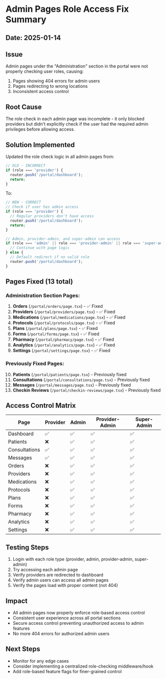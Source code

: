 # Admin Pages Role Access Fix Summary

## Date: 2025-01-14

## Issue
Admin pages under the "Administration" section in the portal were not properly checking user roles, causing:
1. Pages showing 404 errors for admin users
2. Pages redirecting to wrong locations
3. Inconsistent access control

## Root Cause
The role check in each admin page was incomplete - it only blocked providers but didn't explicitly check if the user had the required admin privileges before allowing access.

## Solution Implemented
Updated the role check logic in all admin pages from:
```javascript
// OLD - INCORRECT
if (role === 'provider') {
  router.push('/portal/dashboard');
  return;
}
```

To:
```javascript
// NEW - CORRECT
// Check if user has admin access
if (role === 'provider') {
  // Regular providers don't have access
  router.push('/portal/dashboard');
  return;
}

// Admin, provider-admin, and super-admin can access
if (role === 'admin' || role === 'provider-admin' || role === 'super-admin') {
  // Continue with page logic
} else {
  // Default redirect if no valid role
  router.push('/portal/dashboard');
}
```

## Pages Fixed (13 total)

### Administration Section Pages:
1. **Orders** (`/portal/orders/page.tsx`) - ✅ Fixed
2. **Providers** (`/portal/providers/page.tsx`) - ✅ Fixed  
3. **Medications** (`/portal/medications/page.tsx`) - ✅ Fixed
4. **Protocols** (`/portal/protocols/page.tsx`) - ✅ Fixed
5. **Plans** (`/portal/plans/page.tsx`) - ✅ Fixed
6. **Forms** (`/portal/forms/page.tsx`) - ✅ Fixed
7. **Pharmacy** (`/portal/pharmacy/page.tsx`) - ✅ Fixed
8. **Analytics** (`/portal/analytics/page.tsx`) - ✅ Fixed
9. **Settings** (`/portal/settings/page.tsx`) - ✅ Fixed

### Previously Fixed Pages:
10. **Patients** (`/portal/patients/page.tsx`) - Previously fixed
11. **Consultations** (`/portal/consultations/page.tsx`) - Previously fixed
12. **Messages** (`/portal/messages/page.tsx`) - Previously fixed  
13. **Checkin Reviews** (`/portal/checkin-reviews/page.tsx`) - Previously fixed

## Access Control Matrix

| Page | Provider | Admin | Provider-Admin | Super-Admin |
|------|----------|-------|----------------|-------------|
| Dashboard | ✅ | ✅ | ✅ | ✅ |
| Patients | ❌ | ✅ | ✅ | ✅ |
| Consultations | ✅ | ✅ | ✅ | ✅ |
| Messages | ✅ | ✅ | ✅ | ✅ |
| Orders | ❌ | ✅ | ✅ | ✅ |
| Providers | ❌ | ✅ | ✅ | ✅ |
| Medications | ❌ | ✅ | ✅ | ✅ |
| Protocols | ❌ | ✅ | ✅ | ✅ |
| Plans | ❌ | ✅ | ✅ | ✅ |
| Forms | ❌ | ✅ | ✅ | ✅ |
| Pharmacy | ❌ | ✅ | ✅ | ✅ |
| Analytics | ❌ | ✅ | ✅ | ✅ |
| Settings | ❌ | ✅ | ✅ | ✅ |

## Testing Steps
1. Login with each role type (provider, admin, provider-admin, super-admin)
2. Try accessing each admin page
3. Verify providers are redirected to dashboard
4. Verify admin users can access all admin pages
5. Verify the pages load with proper content (not 404)

## Impact
- All admin pages now properly enforce role-based access control
- Consistent user experience across all portal sections
- Secure access control preventing unauthorized access to admin features
- No more 404 errors for authorized admin users

## Next Steps
- Monitor for any edge cases
- Consider implementing a centralized role-checking middleware/hook
- Add role-based feature flags for finer-grained control
